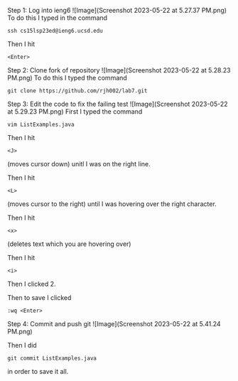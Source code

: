 Step 1: Log into ieng6
![Image](Screenshot 2023-05-22 at 5.27.37 PM.png)
To do this I typed in the command 
```
ssh cs15lsp23ed@ieng6.ucsd.edu
```
Then I hit 
```
<Enter>
```

Step 2: Clone fork of repository
![Image](Screenshot 2023-05-22 at 5.28.23 PM.png)
To do this I typed the command
```
git clone https://github.com/rjh002/lab7.git
```
  
Step 3: Edit the code to fix the failing test
![Image](Screenshot 2023-05-22 at 5.29.23 PM.png)
First I typed the command
```
vim ListExamples.java
```
Then I hit 
```
<J>
```
(moves cursor down)
unitl I was on the right line.

Then I hit
```
<L>
```
(moves cursor to the right)
until I was hovering over the right character.
  
Then I hit 
```
<x>
```
(deletes text which you are hovering over)

Then I hit
```
<i>
```

Then I clicked 2.
  
Then to save I clicked
```
:wq <Enter>
```

Step 4: Commit and push git
![Image](Screenshot 2023-05-22 at 5.41.24 PM.png)
  
Then I did
```
git commit ListExamples.java
```
in order to save it all.
  
